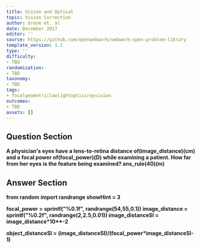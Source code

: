 ```yaml
---
title: Vision and Optical
topic: Vision Correction
author: Urone et. al
date: December 2017
editor: ''
source: https://github.com/openwebwork/webwork-open-problem-library
template_version: 1.1
type: ''
difficulty:
- TBD
randomization:
- TBD
taxonomy:
- TBD
tags:
- focalgeometriclawlightopticsrayvision
outcomes:
- TBD
assets: []
---
```


## Question Section 

<b>
A physician's eyes have a lens-to-retina distance of(image_distance)(cm) and a focal power of(focal_power)(D) while examining a patient. How far from her
eyes is the feature being examined?
ans_rule(40)(m)



## Answer Section

from random import randrange
showHint = 3

focal_power = sprintf("%0.1f", randrange(54,55,0.1))
image_distance = sprintf("%0.2f", randrange(2,2.5,0.01))
image_distanceSI = image_distance*10**-2

object_distanceSI = (image_distanceSI)/(focal_power*image_distanceSI-1)